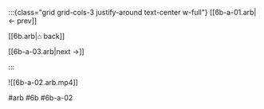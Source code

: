 :::{class="grid grid-cols-3 justify-around text-center w-full"}
[[6b-a-01.arb|← prev]]

[[6b.arb|⌂ back]]

[[6b-a-03.arb|next →]]

:::

![[6b-a-02.arb.mp4]]

#arb #6b #6b-a-02

